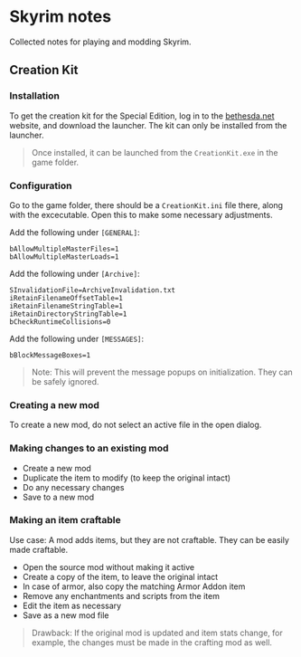 # Skyrim notes

Collected notes for playing and modding Skyrim.

## Creation Kit

### Installation

To get the creation kit for the Special Edition, log in to the [bethesda.net](https://bethesda.net) website, and download the launcher. The kit can only be installed from the launcher.

> Once installed, it can be launched from the `CreationKit.exe` in the game folder.

### Configuration

Go to the game folder, there should be a `CreationKit.ini` file there, along with the excecutable. Open this to make some necessary adjustments.

Add the following under `[GENERAL]`:

```
bAllowMultipleMasterFiles=1
bAllowMultipleMasterLoads=1
```

Add the following under `[Archive]`:

```
SInvalidationFile=ArchiveInvalidation.txt
iRetainFilenameOffsetTable=1
iRetainFilenameStringTable=1
iRetainDirectoryStringTable=1
bCheckRuntimeCollisions=0
```

Add the following under `[MESSAGES]`:

```
bBlockMessageBoxes=1
```

> Note: This will prevent the message popups on initialization. They can be safely ignored.

### Creating a new mod

To create a new mod, do not select an active file in the open dialog.

### Making changes to an existing mod

* Create a new mod
* Duplicate the item to modify (to keep the original intact)
* Do any necessary changes
* Save to a new mod

### Making an item craftable

Use case: A mod adds items, but they are not craftable. They can be easily made craftable.

* Open the source mod without making it active
* Create a copy of the item, to leave the original intact
* In case of armor, also copy the matching Armor Addon item
* Remove any enchantments and scripts from the item
* Edit the item as necessary
* Save as a new mod file

> Drawback: If the original mod is updated and item stats change, for example, the changes must be made in the crafting mod as well.


